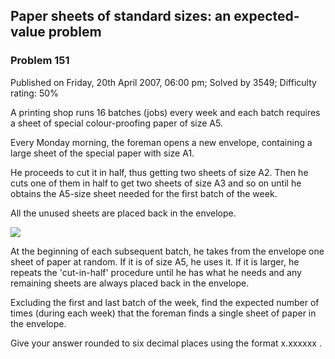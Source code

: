 Paper sheets of standard sizes: an expected-value problem
---------------------------------------------------------

### Problem 151

Published on Friday, 20th April 2007, 06:00 pm; Solved by 3549;
Difficulty rating: 50%

A printing shop runs 16 batches (jobs) every week and each batch
requires a sheet of special colour-proofing paper of size A5.

Every Monday morning, the foreman opens a new envelope, containing a
large sheet of the special paper with size A1.

He proceeds to cut it in half, thus getting two sheets of size A2. Then
he cuts one of them in half to get two sheets of size A3 and so on until
he obtains the A5-size sheet needed for the first batch of the week.

All the unused sheets are placed back in the envelope.

![](project/images/p151.gif)

At the beginning of each subsequent batch, he takes from the envelope
one sheet of paper at random. If it is of size A5, he uses it. If it is
larger, he repeats the 'cut-in-half' procedure until he has what he
needs and any remaining sheets are always placed back in the envelope.

Excluding the first and last batch of the week, find the expected number
of times (during each week) that the foreman finds a single sheet of
paper in the envelope.

Give your answer rounded to six decimal places using the format
x.xxxxxx .

